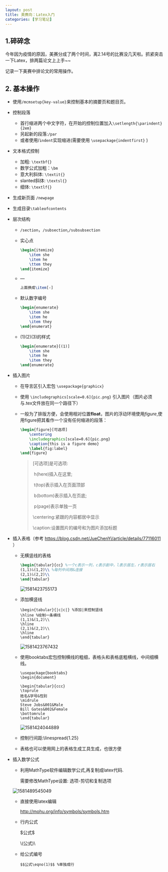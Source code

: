 ```yaml
---
layout: post
title: 美赛向：Latex入门
categories: [学习笔记]
---
```




## 1.碎碎念

今年因为疫情的原因，美赛分成了两个时间，离2.14号的比赛没几天啦。抓紧突击一下Latex，排两篇论文上上手~~

记录一下美赛中排论文的常用操作。

## 2. 基本操作

* 使用`/mcmsetup{key-value}`来控制基本的摘要页和题目页。

* 控制段落

  * 首行缩进两个中文字符，在开始的控制位置加入`\setlength{\parindent}{2em} `
  * 另起新的段落:`/par`
  * 或者使用/`indent`实现缩进(需要使用 `\usepackage{indentfirst}` )

* 文本格式控制

  * 加粗: `\textbf{}`
  * 数学公式加粗：`\bm`
  * 意大利斜体: `\textit{}`
  * slanted斜体: `\textsl{}`
  * 细体: `\textlf{}`

* 生成新页面 `/newpage`

* 生成目录`\tableofcontents`

* 层次结构

  * `/section`，`/subsection`,`/subsubsection`

  * 实心点

    ```latex
    \begin{itemize}
        \item she
        \item he
        \ttem they
    \end{itemize}
    ```

  * —

    ```latex
    上面换成\item[-] 
    ```

  * 默认数字编号

    ```latex
    \begin{enumerate}
        \item she
        \item he
        \item they
    \end{enumerat}
    ```

  * (1)(2)(3)的样式

    ```latex
    \begin{enumerate}[(1)]
        \item she
        \item he
        \item they
    \end{enumerate}
    ```

* 插入图片

  * 在导言区引入宏包 `\usepackage{graphicx}`

  * 使用 `\includegraphics[scale=0.6]{pic.png}` 引入图片（图片必须与.tex文件放在同一个路径下）

  * 一般为了排版方便，会使用相对位置**float**，图片的浮动环境使用*figure*,使用figure把其看作一个没有任何缩进的段落：

    ```latex
    \begin{figure}[可选项]
        \centering
        \includegraphics[scale=0.6]{pic.png}
        \caption{this is a figure demo}
        \label{fig:label}
    \end{figure}
    ```

    > [可选项]是可选项:
    >
    > ​	h(here)插入在这里;
    >
    > ​	t(top)表示插入在页面顶部
    >
    > ​	b(bottom)表示插入在页底;
    >
    > ​	p(page)表示单独一页	
    >
    > \centering:紧跟的内容都居中显示
    >
    > \caption:设置图片的编号和为图片添加标题

* 插入表格（参考 https://blog.csdn.net/JueChenYi/article/details/77116011 ）

  * 无横竖线的表格

    ```latex
    \begin{tabular}{cc} %一个c表示一列，c表示剧中，l表示居左，r表示居右
    (1,1)&(1,2)\\ %每列中间用&连接
    (2,1)&(2,2)\\
    \end{tabular}
    ```

    ![1581423755173](C:\Users\DELL\AppData\Roaming\Typora\typora-user-images\1581423755173.png)

  * 添加横竖线

    ```
    \begin{tabular}{|c|c|} %添加|来控制竖线
    \hline %绘制一条横线
    (1,1)&(1,2)\\ 
    \hline
    (2,1)&(2,2)\\
    \hline
    \end{tabular}
    ```

    ![1581423767432](C:\Users\DELL\AppData\Roaming\Typora\typora-user-images\1581423767432.png)

  * 使用booktabs宏包控制横线的粗细，表格头和表格底粗横线，中间细横线。

    ```
    \usepackage{booktabs}
    \begin{document}
    
    \begin{tabular}{ccc}
    \toprule
    姓名&学号&性别
    \midrule
    Steve Jobs&001&Male
    Bill Gates&002&Female
    \bottomrule
    \end{tabular}
    ```

    ![1581424044889](C:\Users\DELL\AppData\Roaming\Typora\typora-user-images\1581424044889.png)

  * 控制行间距:\linespread{1.25}

  * 表格也可以使用网上的表格生成工具生成，也很方便

* 插入数学公式

  * 利用MathType软件编辑数学公式,再复制成latex代码.

    需要修改MathType设置: 选项-剪切和复制选项

  ![1581489545049](C:\Users\DELL\AppData\Roaming\Typora\typora-user-images\1581489545049.png)
  * 直接使用latex编辑

     http://mohu.org/info/symbols/symbols.htm 

  * 行内公式

    \$公式$

    \\(公式)\

  * 给公式编号

    ```
    $$公式\eqno(1)$$ %单独成行
    ```

    